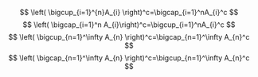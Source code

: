 $$
\left( \bigcup_{i=1}^{n}A_{i} \right)^c=\bigcap_{i=1}^nA_{i}^c
$$
$$
\left( \bigcap_{i=1}^n A_{i}\right)^c=\bigcup_{i=1}^nA_{i}^c
$$
$$
\left( \bigcup_{n=1}^\infty A_{n} \right)^c=\bigcap_{n=1}^\infty A_{n}^c
$$
$$
\left( \bigcap_{n=1}^\infty A_{n} \right)^c=\bigcup_{n=1}^\infty A_{n}^c
$$
